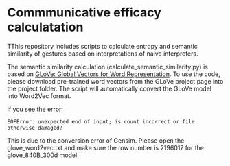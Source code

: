 # Commmunicative efficacy calculatation

TThis repository includes scripts to calculate entropy and semantic similarity of gestures based on interpretations of naive interpreters.

The semantic similarity calculation (calculate_semantic_similarity.py) is based on <a href="https://nlp.stanford.edu/projects/glove/">GLoVe: Global Vectors for Word Representation</a>. To use the code, please download pre-trained word vectors from the GLoVe project page into the project folder. The script will automatically convert the GLoVe model into Word2Vec format.

If you see the error:

`EOFError: unexpected end of input; is count incorrect or file otherwise damaged?`

This is due to the conversion error of Gensim. Please open the glove_word2vec.txt and make sure the row number is 2196017 for the glove_840B_300d model.